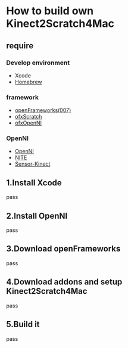 # How to build own Kinect2Scratch4Mac
## require
### Develop environment
- Xcode
- [Homebrew](http://mxcl.github.com/homebrew/)

### framework
- [openFrameworks(007)](http://www.openframeworks.cc)
- [ofxScratch](https://github.com/mactkg/ofxScratch)
- [ofxOpenNI](https://github.com/gameoverhack/ofxOpenNI/)

### OpenNI
- [OpenNI](http://www.openni.org/Downloads/OpenNIModules.aspx)
- [NITE](http://www.openni.org/Downloads/OpenNIModules.aspx)
- [Sensor-Kinect](https://github.com/avin2/SensorKinect)

## 1.Install Xcode
pass

## 2.Install OpenNI
pass

## 3.Download openFrameworks
pass

## 4.Download addons and setup Kinect2Scratch4Mac
pass

## 5.Build it
pass
